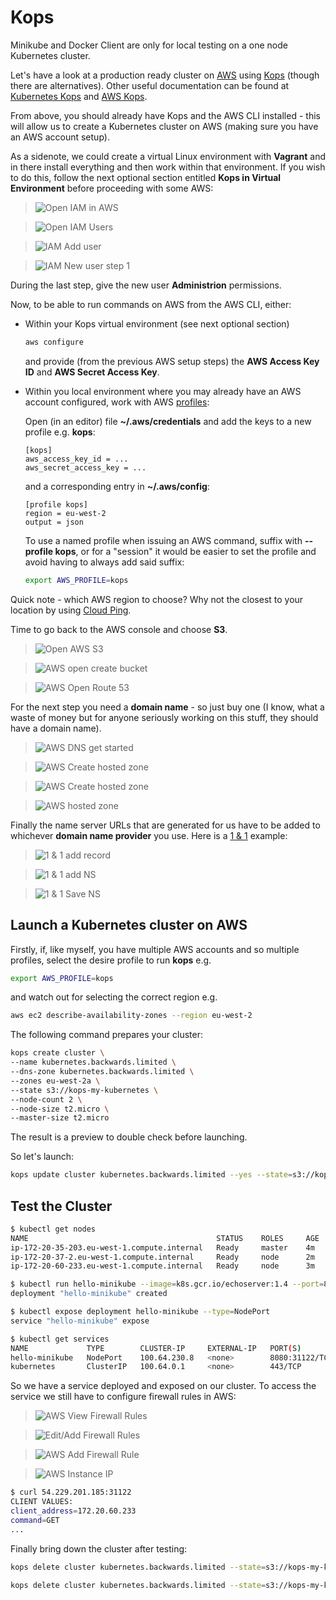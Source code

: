 # Kops

Minikube and Docker Client are only for local testing on a one node Kubernetes cluster.

Let's have a look at a production ready cluster on [AWS](https://aws.amazon.com/) using [Kops](https://github.com/kubernetes/kops) (though there are alternatives).
Other useful documentation can be found at [Kubernetes Kops](https://kubernetes.io/docs/setup/custom-cloud/kops/) and [AWS Kops](https://aws.amazon.com/blogs/compute/kubernetes-clusters-aws-kops/).

From above, you should already have Kops and the AWS CLI installed - this will allow us to create a Kubernetes cluster on AWS (making sure you have an AWS account setup).

As a sidenote, we could create a virtual Linux environment with **Vagrant** and in there install everything and then work within that environment. If you wish to do this, follow the next optional section entitled **Kops in Virtual Environment** before proceeding with some AWS:

> ![Open IAM in AWS](images/aws-iam-open.png)


> ![Open IAM Users](images/aws-iam-users-open.png)


> ![IAM Add user](images/aws-iam-add-user.png)


> ![IAM New user step 1](images/aws-iam-new-user-1.png)


During the last step, give the new user **Administrion** permissions.

Now, to be able to run commands on AWS from the AWS CLI, either:

- Within your Kops virtual environment (see next optional section)

  ```bash
  aws configure
  ```

  and provide (from the previous AWS setup steps) the **AWS Access Key ID** and **AWS Secret Access Key**.

- Within you local environment where you may already have an AWS account configured, work with AWS [profiles](https://docs.aws.amazon.com/cli/latest/userguide/cli-multiple-profiles.html):

  Open (in an editor) file **~/.aws/credentials** and add the keys to a new profile e.g. **kops**:

  ```
  [kops]
  aws_access_key_id = ...
  aws_secret_access_key = ...
  ```

  and a corresponding entry in **~/.aws/config**:

  ```
  [profile kops]
  region = eu-west-2
  output = json
  ```

  To use a named profile when issuing an AWS command, suffix with **--profile kops**, or for a "session" it would be easier to set the profile and avoid having to always add said suffix:

  ```bash
  export AWS_PROFILE=kops
  ```

Quick note - which AWS region to choose? Why not the closest to your location by using [Cloud Ping](http://cloudping.info).

Time to go back to the AWS console and choose **S3**.

> ![Open AWS S3](images/aws-s3-open.png)



> ![AWS open create bucket](images/aws-create-bucket-open.png)



> ![AWS Open Route 53](images/aws-route53-open.png)



For the next step you need a **domain name** - so just buy one (I know, what a waste of money but for anyone seriously working on this stuff, they should have a domain name).

> ![AWS DNS get started](images/dns-get-started.png)


> ![AWS Create hosted zone](images/aws-dns-create.png)


> ![AWS Create hosted zone](images/aws-dns-create-hosted-zone.png)


> ![AWS hosted zone](images/aws-hosted-zone.png)



Finally the name server URLs that are generated for us have to be added to whichever **domain name provider** you use. Here is a [1 & 1](https://my.1and1.co.uk) example:

> ![1 & 1 add record](images/1&1-add-record.png)


> ![1 & 1 add NS](images/1&1-add-ns.png)


> ![1 & 1 Save NS](images/1&1-save-ns.png)

## Launch a Kubernetes cluster on AWS

Firstly, if, like myself, you have multiple AWS accounts and so multiple profiles, select the desire profile to run **kops** e.g.

```bash
export AWS_PROFILE=kops
```

and watch out for selecting the correct region e.g.

```bash
aws ec2 describe-availability-zones --region eu-west-2
```

The following command prepares your cluster:

```bash
kops create cluster \
--name kubernetes.backwards.limited \
--dns-zone kubernetes.backwards.limited \
--zones eu-west-2a \
--state s3://kops-my-kubernetes \
--node-count 2 \
--node-size t2.micro \
--master-size t2.micro
```

The result is a preview to double check before launching.

So let's launch:

```bash
kops update cluster kubernetes.backwards.limited --yes --state=s3://kops-my-kubernetes
```

## Test the Cluster

```bash
$ kubectl get nodes
NAME                                          STATUS    ROLES     AGE       VERSION
ip-172-20-35-203.eu-west-1.compute.internal   Ready     master    4m        v1.10.6
ip-172-20-37-2.eu-west-1.compute.internal     Ready     node      2m        v1.10.6
ip-172-20-60-233.eu-west-1.compute.internal   Ready     node      3m        v1.10.6

$ kubectl run hello-minikube --image=k8s.gcr.io/echoserver:1.4 --port=8080
deployment "hello-minikube" created

$ kubectl expose deployment hello-minikube --type=NodePort
service "hello-minikube" expose

$ kubectl get services
NAME             TYPE        CLUSTER-IP     EXTERNAL-IP   PORT(S)          AGE
hello-minikube   NodePort    100.64.230.8   <none>        8080:31122/TCP   3m
kubernetes       ClusterIP   100.64.0.1     <none>        443/TCP          23m
```

So we have a service deployed and exposed on our cluster.
To access the service we still have to configure firewall rules in AWS:



>![AWS View Firewall Rules](images/aws-view-firewall-ruled.png)



> ![Edit/Add Firewall Rules](images/aws-edit-firewall-rules.png)



> ![AWS Add Firewall Rule](images/aws-add-firewall-rule.png)



> ![AWS Instance IP](images/aws-ip.png)



```bash
$ curl 54.229.201.185:31122
CLIENT VALUES:
client_address=172.20.60.233
command=GET
...
```

Finally bring down the cluster after testing:

```bash
kops delete cluster kubernetes.backwards.limited --state=s3://kops-my-kubernetes

kops delete cluster kubernetes.backwards.limited --state=s3://kops-my-kubernetes --yes
```

